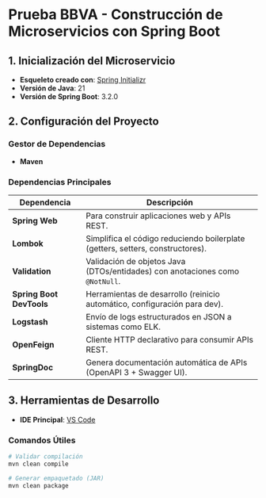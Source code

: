 # Prueba BBVA - Construcción de Microservicios con Spring Boot

## 1. Inicialización del Microservicio
- **Esqueleto creado con**: [Spring Initializr](https://start.spring.io/)
- **Versión de Java**: 21
- **Versión de Spring Boot**: 3.2.0

## 2. Configuración del Proyecto
### Gestor de Dependencias
- **Maven**

### Dependencias Principales
| Dependencia               | Descripción                                                                 |
|---------------------------|-----------------------------------------------------------------------------|
| **Spring Web**            | Para construir aplicaciones web y APIs REST.                                |
| **Lombok**                | Simplifica el código reduciendo boilerplate (getters, setters, constructores). |
| **Validation**            | Validación de objetos Java (DTOs/entidades) con anotaciones como `@NotNull`. |
| **Spring Boot DevTools**  | Herramientas de desarrollo (reinicio automático, configuración para dev).   |
| **Logstash**              | Envío de logs estructurados en JSON a sistemas como ELK.                    |
| **OpenFeign**             | Cliente HTTP declarativo para consumir APIs REST.                           |
| **SpringDoc**             | Genera documentación automática de APIs (OpenAPI 3 + Swagger UI).           |

## 3. Herramientas de Desarrollo
- **IDE Principal**: [VS Code](https://code.visualstudio.com/download)

### Comandos Útiles
```bash
# Validar compilación
mvn clean compile

# Generar empaquetado (JAR)
mvn clean package
